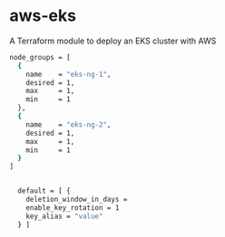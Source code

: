 # aws-eks
A Terraform module to deploy an EKS cluster with AWS



```bash
node_groups = [
  {
    name    = "eks-ng-1",
    desired = 1,
    max     = 1,
    min     = 1
  },
  {
    name    = "eks-ng-2",
    desired = 1,
    max     = 1,
    min     = 1
  }
]


  default = [ {
    deletion_window_in_days = 
    enable_key_rotation = 1
    key_alias = "value"
  } ]
```